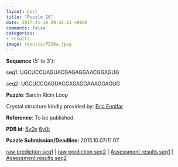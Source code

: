 ```yaml
---
layout: post
title: "Puzzle 16"
date: 2017-11-18 20:42:11 +0000
comments: false
categories: 
- results
image: results/PZ16a.jpeg
---
```

**Sequence** (5' to 3'): 

seq1: 
UGCUCCUAGUACGAGAGGAACGGAGUG

seq2:
UGCUCCGAGUACGAGAGGAAAGGAGUG

**Puzzle**:
Sarcin Ricin Loop 

Crystal structure kindly provided by: [Eric Ennifar](https://ibmc.cnrs.fr/en/annuaire/eric-ennifar/)

**Reference**:
To be published.

**PDB id**: [6y0y](http://www.rcsb.org/pdb/explore/explore.do?structureId=6y0y) [6y0t](http://www.rcsb.org/pdb/explore/explore.do?structureId=6y0t) 

**Puzzle Submission/Deadline:** 2015.10.07/11.07

[raw prediction seq1](https://github.com/rnapuzzles/rnapuzzles.github.io/tree/master/data/PZ16a/pdb) &#124; [raw prediction seq2](https://github.com/rnapuzzles/rnapuzzles.github.io/tree/master/data/PZ16b/pdb)    &#124;   [Assessment results seq1](/table/2000/01/01/PZ16a-3d.html) &#124; [Assessment results seq2](/table/2000/01/01/PZ16b-3d.html)

